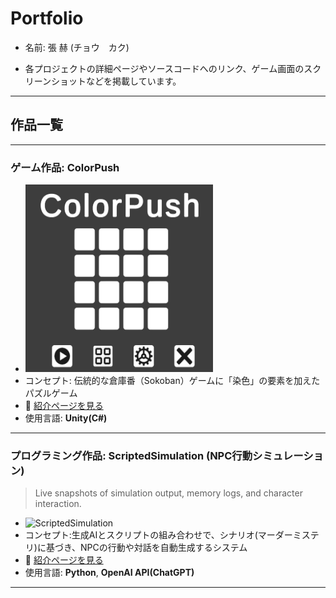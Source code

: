 # Portfolio

- 名前: 張 赫 (チョウ　カク)

- 各プロジェクトの詳細ページやソースコードへのリンク、ゲーム画面のスクリーンショットなどを掲載しています。

---

## 作品一覧

---

### ゲーム作品: ColorPush
- <img src="image/ColorPushShot.png" width="300" height="300"/>
- コンセプト: 伝統的な倉庫番（Sokoban）ゲームに「染色」の要素を加えたパズルゲーム
- 📄 [紹介ページを見る](https://github.com/Hez0618/ColorPush)
- 使用言語: **Unity(C#)**


---

### プログラミング作品: ScriptedSimulation (NPC行動シミュレーション)
> Live snapshots of simulation output, memory logs, and character interaction.  
- ![ScriptedSimulation](image/ScriptedSimulationShot.png)
- コンセプト:生成AIとスクリプトの組み合わせで、シナリオ(マーダーミステリ)に基づき、NPCの行動や対話を自動生成するシステム
- 📄 [紹介ページを見る](https://github.com/Hez0618/ScriptedSimulation)
- 使用言語: **Python**, **OpenAI API(ChatGPT)**

---
